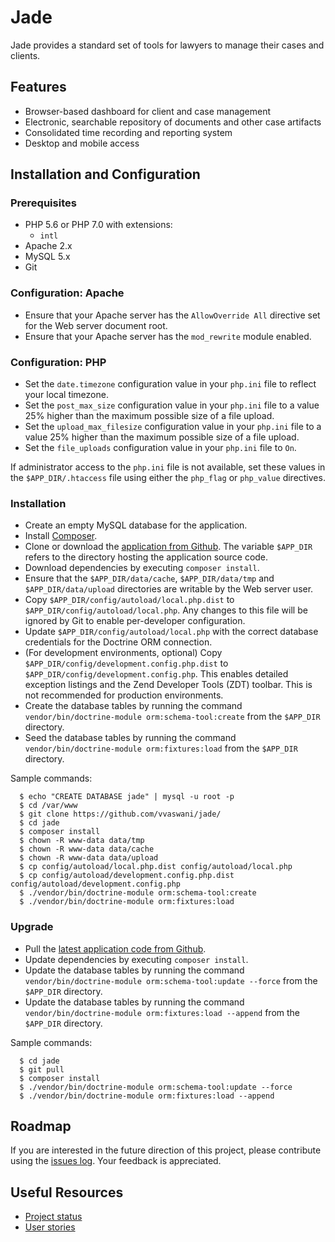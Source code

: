 # Jade

Jade provides a standard set of tools for lawyers to manage their cases and clients.

## Features

 * Browser-based dashboard for client and case management
 * Electronic, searchable repository of documents and other case artifacts
 * Consolidated time recording and reporting system
 * Desktop and mobile access

## Installation and Configuration

### Prerequisites

 * PHP 5.6 or PHP 7.0 with extensions:
   * `intl`
 * Apache 2.x
 * MySQL 5.x
 * Git

### Configuration: Apache

  * Ensure that your Apache server has the `AllowOverride All` directive set for the Web server document root.
  * Ensure that your Apache server has the `mod_rewrite` module enabled.

### Configuration: PHP

  * Set the `date.timezone` configuration value in your `php.ini` file to reflect your local timezone.
  * Set the `post_max_size` configuration value in your `php.ini` file to a value 25% higher than the maximum possible size of a file upload.
  * Set the `upload_max_filesize` configuration value in your `php.ini` file to a value 25% higher than the maximum possible size of a file upload.
  * Set the `file_uploads` configuration value in your `php.ini` file to `On`.

If administrator access to the `php.ini` file is not available, set these values in the `$APP_DIR/.htaccess` file using either the `php_flag` or `php_value` directives.

### Installation

  * Create an empty MySQL database for the application.
  * Install [Composer](http://getcomposer.org/).
  * Clone or download the [application from Github](https://github.com/vvaswani/jade/). The variable `$APP_DIR` refers to the directory hosting the application source code.
  * Download dependencies by executing `composer install`.
  * Ensure that the `$APP_DIR/data/cache`, `$APP_DIR/data/tmp` and `$APP_DIR/data/upload` directories are writable by the Web server user.
  * Copy `$APP_DIR/config/autoload/local.php.dist` to `$APP_DIR/config/autoload/local.php`. Any changes to this file will be ignored by Git to enable per-developer configuration.
  * Update `$APP_DIR/config/autoload/local.php` with the correct database credentials for the Doctrine ORM connection.
  * (For development environments, optional) Copy `$APP_DIR/config/development.config.php.dist` to `$APP_DIR/config/development.config.php`. This enables detailed exception listings and the Zend Developer Tools (ZDT) toolbar. This is not recommended for production environments.
  * Create the database tables by running the command `vendor/bin/doctrine-module orm:schema-tool:create` from the `$APP_DIR` directory.
  * Seed the database tables by running the command `vendor/bin/doctrine-module orm:fixtures:load` from the `$APP_DIR` directory.

Sample commands:

      $ echo "CREATE DATABASE jade" | mysql -u root -p
      $ cd /var/www
      $ git clone https://github.com/vvaswani/jade/
      $ cd jade
      $ composer install
      $ chown -R www-data data/tmp
      $ chown -R www-data data/cache
      $ chown -R www-data data/upload
      $ cp config/autoload/local.php.dist config/autoload/local.php
      $ cp config/autoload/development.config.php.dist config/autoload/development.config.php
      $ ./vendor/bin/doctrine-module orm:schema-tool:create
      $ ./vendor/bin/doctrine-module orm:fixtures:load

### Upgrade

  * Pull the [latest application code from Github](https://github.com/vvaswani/jade/).
  * Update dependencies by executing `composer install`.
  * Update the database tables by running the command `vendor/bin/doctrine-module orm:schema-tool:update --force` from the `$APP_DIR` directory.
  * Update the database tables by running the command `vendor/bin/doctrine-module orm:fixtures:load --append` from the `$APP_DIR` directory.

Sample commands:

      $ cd jade
      $ git pull
      $ composer install
      $ ./vendor/bin/doctrine-module orm:schema-tool:update --force
      $ ./vendor/bin/doctrine-module orm:fixtures:load --append

## Roadmap
If you are interested in the future direction of this project, please contribute using the [issues log](https://github.com/vvaswani/jade/issues). Your feedback is appreciated.

## Useful Resources
 * [Project status](https://waffle.io/vvaswani/jade)
 * [User stories](https://github.com/vvaswani/jade/issues?q=is%3Aopen+is%3Aissue+label%3Astory)
